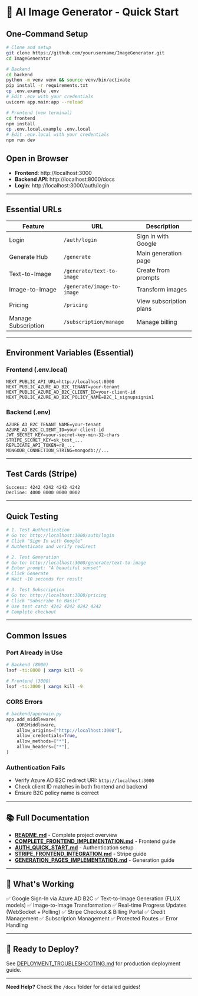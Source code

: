 # 🚀 AI Image Generator - Quick Start

## One-Command Setup

```bash
# Clone and setup
git clone https://github.com/yourusername/ImageGenerator.git
cd ImageGenerator

# Backend
cd backend
python -m venv venv && source venv/bin/activate
pip install -r requirements.txt
cp .env.example .env
# Edit .env with your credentials
uvicorn app.main:app --reload

# Frontend (new terminal)
cd frontend
npm install
cp .env.local.example .env.local
# Edit .env.local with your credentials
npm run dev
```

## Open in Browser

- **Frontend**: http://localhost:3000
- **Backend API**: http://localhost:8000/docs
- **Login**: http://localhost:3000/auth/login

---

## Essential URLs

| Feature | URL | Description |
|---------|-----|-------------|
| Login | `/auth/login` | Sign in with Google |
| Generate Hub | `/generate` | Main generation page |
| Text-to-Image | `/generate/text-to-image` | Create from prompts |
| Image-to-Image | `/generate/image-to-image` | Transform images |
| Pricing | `/pricing` | View subscription plans |
| Manage Subscription | `/subscription/manage` | Manage billing |

---

## Environment Variables (Essential)

### Frontend (.env.local)
```env
NEXT_PUBLIC_API_URL=http://localhost:8000
NEXT_PUBLIC_AZURE_AD_B2C_TENANT=your-tenant
NEXT_PUBLIC_AZURE_AD_B2C_CLIENT_ID=your-client-id
NEXT_PUBLIC_AZURE_AD_B2C_POLICY_NAME=B2C_1_signupsignin1
```

### Backend (.env)
```env
AZURE_AD_B2C_TENANT_NAME=your-tenant
AZURE_AD_B2C_CLIENT_ID=your-client-id
JWT_SECRET_KEY=your-secret-key-min-32-chars
STRIPE_SECRET_KEY=sk_test_...
REPLICATE_API_TOKEN=r8_...
MONGODB_CONNECTION_STRING=mongodb://...
```

---

## Test Cards (Stripe)

```
Success: 4242 4242 4242 4242
Decline: 4000 0000 0000 0002
```

---

## Quick Testing

```bash
# 1. Test Authentication
# Go to: http://localhost:3000/auth/login
# Click "Sign In with Google"
# Authenticate and verify redirect

# 2. Test Generation
# Go to: http://localhost:3000/generate/text-to-image
# Enter prompt: "A beautiful sunset"
# Click Generate
# Wait ~10 seconds for result

# 3. Test Subscription
# Go to: http://localhost:3000/pricing
# Click "Subscribe to Basic"
# Use test card: 4242 4242 4242 4242
# Complete checkout
```

---

## Common Issues

### Port Already in Use
```bash
# Backend (8000)
lsof -ti:8000 | xargs kill -9

# Frontend (3000)
lsof -ti:3000 | xargs kill -9
```

### CORS Errors
```python
# backend/app/main.py
app.add_middleware(
    CORSMiddleware,
    allow_origins=["http://localhost:3000"],
    allow_credentials=True,
    allow_methods=["*"],
    allow_headers=["*"],
)
```

### Authentication Fails
- Verify Azure AD B2C redirect URI: `http://localhost:3000`
- Check client ID matches in both frontend and backend
- Ensure B2C policy name is correct

---

## 📚 Full Documentation

- **[README.md](./README.md)** - Complete project overview
- **[COMPLETE_FRONTEND_IMPLEMENTATION.md](./docs/COMPLETE_FRONTEND_IMPLEMENTATION.md)** - Frontend guide
- **[AUTH_QUICK_START.md](./docs/AUTH_QUICK_START.md)** - Authentication setup
- **[STRIPE_FRONTEND_INTEGRATION.md](./docs/STRIPE_FRONTEND_INTEGRATION.md)** - Stripe guide
- **[GENERATION_PAGES_IMPLEMENTATION.md](./docs/GENERATION_PAGES_IMPLEMENTATION.md)** - Generation guide

---

## 🎯 What's Working

✅ Google Sign-In via Azure AD B2C
✅ Text-to-Image Generation (FLUX models)
✅ Image-to-Image Transformation
✅ Real-time Progress Updates (WebSocket + Polling)
✅ Stripe Checkout & Billing Portal
✅ Credit Management
✅ Subscription Management
✅ Protected Routes
✅ Error Handling

---

## 🚀 Ready to Deploy?

See [DEPLOYMENT_TROUBLESHOOTING.md](./docs/DEPLOYMENT_TROUBLESHOOTING.md) for production deployment guide.

---

**Need Help?** Check the `/docs` folder for detailed guides!
